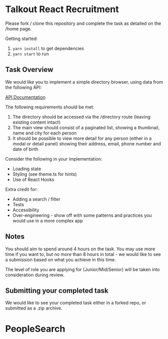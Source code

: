 # Talkout React Recruitment

Please fork / clone this repository and complete the task as detailed on the /home page.

Getting started:

1. `yarn install` to get dependencies
1. `yarn start` to run

## Task Overview

We would like you to implement a simple directory browser, using data from the following API:

[API Documentation](https://randomuser.me/documentation#howto)

The following requirements should be met:

1. The directory should be accessed via the /directory route (leaving existing content intact)
1. The main view should consist of a paginated list, showing a thumbnail, name and city for each person
1. It should be possible to view more detail for any person (either in a modal or detail panel) showing their address, email, phone number and date of birth

Consider the following in your implementation:

- Loading state
- Styling (see theme.ts for hints)
- Use of React Hooks

Extra credit for:

- Adding a search / filter
- Tests
- Accessibility
- Over-engineering - show off with some patterns and practices you would use in a more complex app

## Notes

You should aim to spend around 4 hours on the task. You may use more time if you want to, but no more than 8 hours in total - we would like to see a submission based on what you achieve in this time.

The level of role you are applying for (Junior/Mid/Senior) will be taken into consideration during review.

## Submitting your completed task

We would like to see your completed task either in a forked repo, or submitted as a .zip archive.
# PeopleSearch
